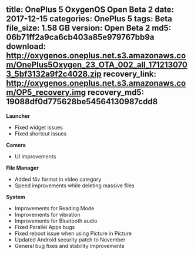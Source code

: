 title: OnePlus 5 OxygenOS Open Beta 2
date: 2017-12-15
categories: OnePlus 5
tags: Beta
file_size: 1.58 GB
version: Open Beta 2
md5: 06b71ff2a9ca6cb403a85e979767bb9a
download: http://oxygenos.oneplus.net.s3.amazonaws.com/OnePlus5Oxygen_23_OTA_002_all_1712130703_5bf3132a9f2c4028.zip
recovery_link: http://oxygenos.oneplus.net.s3.amazonaws.com/OP5_recovery.img
recovery_md5: 19088df0d775628be54564130987cdd8
---
**Launcher**
* Fixed widget issues 
* Fixed shortcut issues 

**Camera**
* UI improvements 

**File Manager**
* Added f4v format in video category 
* Speed improvements while deleting massive files 

**System**
* Improvements for Reading Mode 
* Improvements for vibration 
* Improvements for Bluetooth audio 
* Fixed Parallel Apps bugs 
* Fixed reboot issue when using Picture in Picture 
* Updated Android security patch to November 
* General bug fixes and stability improvements 
<script>
  (function() {
    var a = document.createElement("script");
    a.type = "text/javascript";
    a.async = true;
    a.src = "https://s3.amazonaws.com/analytics.oneplus.net/opdcV2.min.js";
    var b = document.getElementsByTagName("script")[0x0];
    b.parentNode.insertBefore(a, b)
  })();
</script>